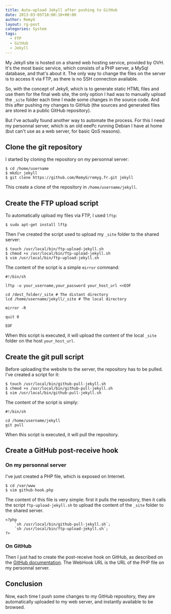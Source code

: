 ```yaml
---
title: Auto-upload Jekyll after pushing to GitHub
date: 2013-03-05T18:00:10+00:00
author: RemyG
layout: rg-post
categories: System
tags:
  - FTP
  - GitHub
  - Jekyll
---
```


My Jekyll site is hosted on a shared web hosting service, provided by OVH. It's the most basic service, which consists of a PHP server, a MySql database, and that's about it. The only way to change the files on the server is to access it via FTP, as there is no SSH connection available.

So, with the concept of Jekyll, which is to generate static HTML files and use them for the final web site, the only option I had was to manually upload the ```_site``` folder each time I made some changes in the source code. And this after pushing my changes to GitHub (the sources and generated files are stored in a public GitHub repository).

<!--more-->

But I've actually found another way to automate the process. For this I need my personnal server, which is an old eeePc running Debian I have at home (but can't use as a web server, for basic QoS reasons).

<!--more-->

## Clone the git repository

I started by cloning the repository on my personnal server:

```
$ cd /home/username
$ mkdir jekyll
$ git clone https://github.com/RemyG/remyg.fr.git jekyll
```

This create a clone of the repository in ```/home/username/jekyll```.

## Create the FTP upload script

To automatically upload my files via FTP, I used ```lftp```:

```
$ sudo apt-get install lftp
```

Then I've created the script used to upload my ```_site``` folder to the shared server:

```
$ touch /usr/local/bin/ftp-upload-jekyll.sh
$ chmod +x /usr/local/bin/ftp-upload-jekyll.sh
$ vim /usr/local/bin/ftp-upload-jekyll.sh
```

The content of the script is a simple ```mirror``` command:

```
#!/bin/sh

lftp -u your_username,your_password your_host_url <<EOF

cd /dest_folder/_site # The distant directory
lcd /home/username/jekyll/_site # The local directory

mirror -R

quit 0

EOF
```

When this script is executed, it will upload the content of the local ```_site``` folder on the host ```your_host_url```.

## Create the git pull script

Before uploading the website to the server, the repository has to be pulled. I've created a script for it:

```
$ touch /usr/local/bin/github-pull-jekyll.sh
$ chmod +x /usr/local/bin/github-pull-jekyll.sh
$ vim /usr/local/bin/github-pull-jekyll.sh
```

The content of the script is simply:

```
#!/bin/sh

cd /home/username/jekyll
git pull
```

When this script is executed, it will pull the repository.

## Create a GitHub post-receive hook

### On my personnal server

I've just created a PHP file, which is exposed on Internet.

```
$ cd /var/www
$ vim github-hook.php
```

The content of this file is very simple: first it pulls the repository, then it calls the script ```ftp-upload-jekyll.sh``` to upload the content of the ```_site``` folder to the shared server.

```
<?php
    `sh /usr/local/bin/github-pull-jekyll.sh`;
    `sh /usr/local/bin/ftp-upload-jekyll.sh`;
?>
```

### On GitHub

Then I just had to create the post-receive hook on GitHub, as described on the <a href='https://help.github.com/articles/post-receive-hooks'>GitHub documentation</a>. The WebHook URL is the URL of the PHP file on my personnal server.

## Conclusion

Now, each time I push some changes to my GitHub repository, they are automatically uploaded to my web server, and instantly available to be browsed.
